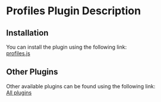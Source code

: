 # Profiles Plugin Description

## Installation  
You can install the plugin using the following link:  
[profiles.js](https://levende.github.io/lampa-plugins/profiles.js)

## Other Plugins
Other available plugins can be found using the following link:  
[All plugins](https://levende.github.io/lampa-plugins)

